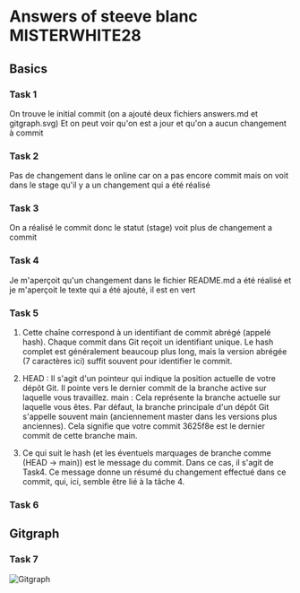 # Answers of steeve blanc MISTERWHITE28

## Basics
### Task 1
On trouve le initial commit (on a ajouté deux fichiers answers.md et gitgraph.svg)
Et on peut voir qu'on est a jour et qu'on a aucun changement à commit

### Task 2
Pas de changement dans le online car on a pas encore commit mais on voit dans le stage qu'il y a un changement qui a été réalisé

### Task 3
On a réalisé le commit donc le statut (stage) voit plus de changement a commit 

### Task 4
Je m'aperçoit qu'un changement dans le fichier README.md a été réalisé et je m'aperçoit le texte qui a été ajouté, il est en vert 

### Task 5
1. Cette chaîne correspond à un identifiant de commit abrégé (appelé hash). Chaque commit dans Git reçoit un identifiant unique. Le hash complet est généralement beaucoup plus long, mais la version abrégée (7 caractères ici) suffit souvent pour identifier le commit.

2. HEAD : Il s'agit d'un pointeur qui indique la position actuelle de votre dépôt Git. Il pointe vers le dernier commit de la branche active sur laquelle vous travaillez.
main : Cela représente la branche actuelle sur laquelle vous êtes. Par défaut, la branche principale d'un dépôt Git s'appelle souvent main (anciennement master dans les versions plus anciennes). Cela signifie que votre commit 3625f8e est le dernier commit de cette branche main.

3. Ce qui suit le hash (et les éventuels marquages de branche comme (HEAD -> main)) est le message du commit. Dans ce cas, il s'agit de Task4. Ce message donne un résumé du changement effectué dans ce commit, qui, ici, semble être lié à la tâche 4.

### Task 6

## Gitgraph

### Task 7

![Gitgraph](img/gitgraph.svg)